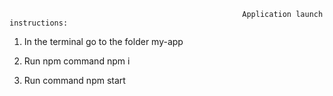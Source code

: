                                                         Application launch instructions:
1. In the terminal go to the folder my-app


2. Run npm command npm i


3. Run command npm start
